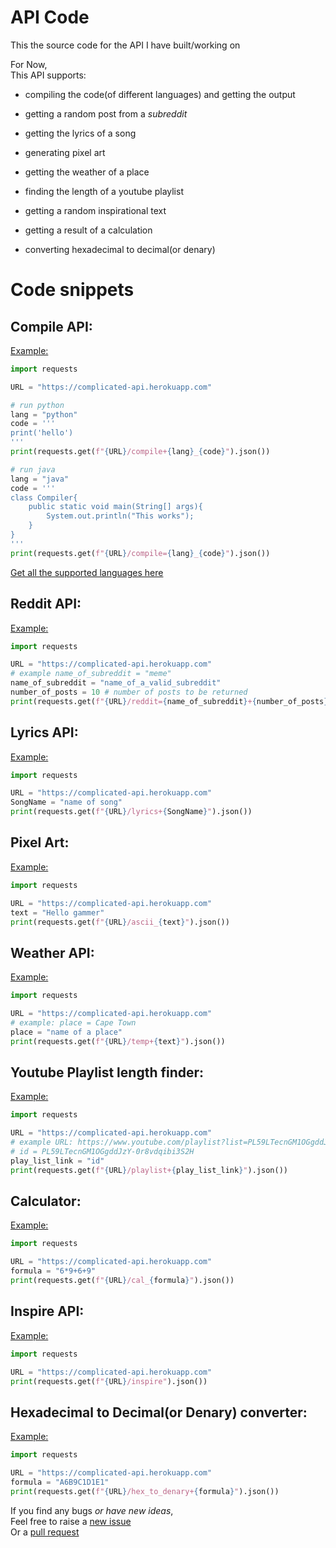 # API Code
This the source code for the API I have built/working on

For Now, <br>
This API supports:

  + compiling the code(of different languages) and getting the output
  + getting a random post from a _subreddit_
  + getting the lyrics of a song
  
  + generating pixel art
  + getting the weather of a place
  + finding the length of a youtube playlist

  + getting a random inspirational text
  + getting a result of a calculation
  + converting hexadecimal to decimal(or denary)

# Code snippets
## Compile API:
<a href="https://complicated-api.herokuapp.com/compile=python_print('This works')">
  Example:
</a>

```py
import requests

URL = "https://complicated-api.herokuapp.com"

# run python
lang = "python"
code = '''
print('hello')
'''
print(requests.get(f"{URL}/compile+{lang}_{code}").json())

# run java
lang = "java"
code = '''
class Compiler{
    public static void main(String[] args){
        System.out.println("This works");
    }
}
'''
print(requests.get(f"{URL}/compile={lang}_{code}").json())
```

<a href="https://complicated-api.herokuapp.com/compile=support_support">
  Get all the supported languages here
</a>

## Reddit API:
<a href="https://complicated-api.herokuapp.com/reddit=meme+10">
  Example:
</a>

```py
import requests

URL = "https://complicated-api.herokuapp.com"
# example name_of_subreddit = "meme"
name_of_subreddit = "name_of_a_valid_subreddit" 
number_of_posts = 10 # number of posts to be returned
print(requests.get(f"{URL}/reddit={name_of_subreddit}+{number_of_posts}").json())
```

## Lyrics API:
<a href="https://complicated-api.herokuapp.com/lyrics+falling">
  Example: 
</a>

```py
import requests

URL = "https://complicated-api.herokuapp.com"
SongName = "name of song"
print(requests.get(f"{URL}/lyrics+{SongName}").json())
```

## Pixel Art:
<a href="https://complicated-api.herokuapp.com/ascii_hello">
  Example:
</a>

```py
import requests

URL = "https://complicated-api.herokuapp.com"
text = "Hello gammer"
print(requests.get(f"{URL}/ascii_{text}").json())
```

## Weather API:
<a href="https://complicated-api.herokuapp.com/temp=Cape Town">
  Example:
</a>

```py
import requests

URL = "https://complicated-api.herokuapp.com"
# example: place = Cape Town
place = "name of a place"
print(requests.get(f"{URL}/temp+{text}").json())
```

## Youtube Playlist length finder:
<a href="https://complicated-api.herokuapp.com/playlist+PL59LTecnGM1OGgddJzY-0r8vdqibi3S2H">
  Example: 
</a>

```py
import requests

URL = "https://complicated-api.herokuapp.com"
# example URL: https://www.youtube.com/playlist?list=PL59LTecnGM1OGgddJzY-0r8vdqibi3S2H
# id = PL59LTecnGM1OGgddJzY-0r8vdqibi3S2H
play_list_link = "id"
print(requests.get(f"{URL}/playlist+{play_list_link}").json())
```

## Calculator:
<a href="https://complicated-api.herokuapp.com/cal_6*9+6+9">
  Example: 
</a>

```py
import requests

URL = "https://complicated-api.herokuapp.com"
formula = "6*9+6+9" 
print(requests.get(f"{URL}/cal_{formula}").json())
```

## Inspire API:
<a href="https://complicated-api.herokuapp.com/inspire">
  Example: 
</a>

```py
import requests

URL = "https://complicated-api.herokuapp.com"
print(requests.get(f"{URL}/inspire").json())
```

## Hexadecimal to Decimal(or Denary) converter:
<a href="https://complicated-api.herokuapp.com/hex_to_denary+ABCDEF">
  Example: 
</a>

```py
import requests

URL = "https://complicated-api.herokuapp.com"
formula = "A6B9C1D1E1" 
print(requests.get(f"{URL}/hex_to_denary+{formula}").json())
```

If you find any bugs _or have new ideas_, <br> 
Feel free to raise a 
  <a href="https://github.com/JagTheFriend/APICode/issues"> 
    new issue 
  </a> <br>
Or a
  <a href="https://github.com/JagTheFriend/APICode/pulls">
    pull request
  </a>
